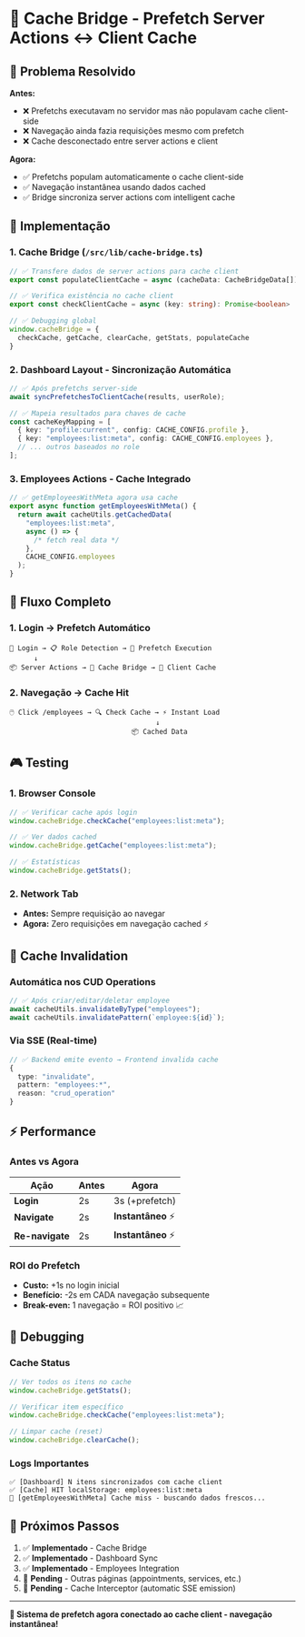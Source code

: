 # 🔗 Cache Bridge - Prefetch Server Actions ↔ Client Cache

## 🎯 **Problema Resolvido**

**Antes:**

- ❌ Prefetchs executavam no servidor mas não populavam cache client-side
- ❌ Navegação ainda fazia requisições mesmo com prefetch
- ❌ Cache desconectado entre server actions e client

**Agora:**

- ✅ Prefetchs populam automaticamente o cache client-side
- ✅ Navegação instantânea usando dados cached
- ✅ Bridge sincroniza server actions com intelligent cache

## 🔧 **Implementação**

### 1. **Cache Bridge** (`/src/lib/cache-bridge.ts`)

```typescript
// ✅ Transfere dados de server actions para cache client
export const populateClientCache = async (cacheData: CacheBridgeData[])

// ✅ Verifica existência no cache client
export const checkClientCache = async (key: string): Promise<boolean>

// ✅ Debugging global
window.cacheBridge = {
  checkCache, getCache, clearCache, getStats, populateCache
}
```

### 2. **Dashboard Layout** - Sincronização Automática

```typescript
// ✅ Após prefetchs server-side
await syncPrefetchesToClientCache(results, userRole);

// ✅ Mapeia resultados para chaves de cache
const cacheKeyMapping = [
  { key: "profile:current", config: CACHE_CONFIG.profile },
  { key: "employees:list:meta", config: CACHE_CONFIG.employees },
  // ... outros baseados no role
];
```

### 3. **Employees Actions** - Cache Integrado

```typescript
// ✅ getEmployeesWithMeta agora usa cache
export async function getEmployeesWithMeta() {
  return await cacheUtils.getCachedData(
    "employees:list:meta",
    async () => {
      /* fetch real data */
    },
    CACHE_CONFIG.employees
  );
}
```

## 🚀 **Fluxo Completo**

### **1. Login → Prefetch Automático**

```
🔐 Login → 📋 Role Detection → 🚀 Prefetch Execution
      ↓
📦 Server Actions → 🔗 Cache Bridge → 💾 Client Cache
```

### **2. Navegação → Cache Hit**

```
🖱️ Click /employees → 🔍 Check Cache → ⚡ Instant Load
                                    ↓
                              📦 Cached Data
```

## 🎮 **Testing**

### **1. Browser Console**

```javascript
// ✅ Verificar cache após login
window.cacheBridge.checkCache("employees:list:meta");

// ✅ Ver dados cached
window.cacheBridge.getCache("employees:list:meta");

// ✅ Estatísticas
window.cacheBridge.getStats();
```

### **2. Network Tab**

- **Antes:** Sempre requisição ao navegar
- **Agora:** Zero requisições em navegação cached ⚡

## 🔄 **Cache Invalidation**

### **Automática nos CUD Operations**

```typescript
// ✅ Após criar/editar/deletar employee
await cacheUtils.invalidateByType("employees");
await cacheUtils.invalidatePattern(`employee:${id}`);
```

### **Via SSE (Real-time)**

```typescript
// ✅ Backend emite evento → Frontend invalida cache
{
  type: "invalidate",
  pattern: "employees:*",
  reason: "crud_operation"
}
```

## ⚡ **Performance**

### **Antes vs Agora**

| Ação            | Antes | Agora              |
| --------------- | ----- | ------------------ |
| **Login**       | 2s    | 3s (+prefetch)     |
| **Navigate**    | 2s    | **Instantâneo** ⚡ |
| **Re-navigate** | 2s    | **Instantâneo** ⚡ |

### **ROI do Prefetch**

- **Custo:** +1s no login inicial
- **Benefício:** -2s em CADA navegação subsequente
- **Break-even:** 1 navegação = ROI positivo 📈

## 🐛 **Debugging**

### **Cache Status**

```javascript
// Ver todos os itens no cache
window.cacheBridge.getStats();

// Verificar item específico
window.cacheBridge.checkCache("employees:list:meta");

// Limpar cache (reset)
window.cacheBridge.clearCache();
```

### **Logs Importantes**

```
✅ [Dashboard] N itens sincronizados com cache client
✅ [Cache] HIT localStorage: employees:list:meta
🔄 [getEmployeesWithMeta] Cache miss - buscando dados frescos...
```

## 🎯 **Próximos Passos**

1. ✅ **Implementado** - Cache Bridge
2. ✅ **Implementado** - Dashboard Sync
3. ✅ **Implementado** - Employees Integration
4. 🔄 **Pending** - Outras páginas (appointments, services, etc.)
5. 🔄 **Pending** - Cache Interceptor (automatic SSE emission)

---

**🎉 Sistema de prefetch agora conectado ao cache client - navegação instantânea!**
